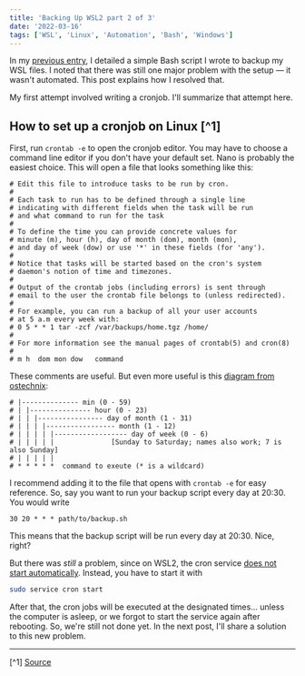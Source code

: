 ```yaml
---
title: 'Backing Up WSL2 part 2 of 3'
date: '2022-03-16'
tags: ['WSL', 'Linux', 'Automation', 'Bash', 'Windows']
---
```


In my [previous entry](https://todo-name-blog.vercel.app/posts/wsl-backup-1), I detailed a simple Bash script I wrote to backup my WSL files. I noted that there was still one major problem with the setup — it wasn't automated. This post explains how I resolved that.

My first attempt involved writing a cronjob. I'll summarize that attempt here.

## How to set up a cronjob on Linux [^1]

First, run `crontab -e` to open the cronjob editor. You may have to choose a command line editor if you don't have your default set. Nano is probably the easiest choice. This will open a file that looks something like this:

```plain
# Edit this file to introduce tasks to be run by cron.
#
# Each task to run has to be defined through a single line
# indicating with different fields when the task will be run
# and what command to run for the task
#
# To define the time you can provide concrete values for
# minute (m), hour (h), day of month (dom), month (mon),
# and day of week (dow) or use '*' in these fields (for 'any').
#
# Notice that tasks will be started based on the cron's system
# daemon's notion of time and timezones.
#
# Output of the crontab jobs (including errors) is sent through
# email to the user the crontab file belongs to (unless redirected).
#
# For example, you can run a backup of all your user accounts
# at 5 a.m every week with:
# 0 5 * * 1 tar -zcf /var/backups/home.tgz /home/
#
# For more information see the manual pages of crontab(5) and cron(8)
#
# m h  dom mon dow   command
```

These comments are useful. But even more useful is this [diagram from ostechnix](https://ostechnix.com/a-beginners-guide-to-cron-jobs/):

```plain
# |-------------- min (0 - 59)
# | |--------------- hour (0 - 23)
# | | |---------------- day of month (1 - 31)
# | | | |----------------- month (1 - 12)
# | | | | |------------------ day of week (0 - 6)
# | | | | |              [Sunday to Saturday; names also work; 7 is also Sunday]
# | | | | |
# * * * * *  command to exeute (* is a wildcard)
```

I recommend adding it to the file that opens with `crontab -e` for easy reference. So, say you want to run your backup script every day at 20:30. You would write

```plain
30 20 * * * path/to/backup.sh
```

This means that the backup script will be run every day at 20:30. Nice, right?

But there was _still_ a problem, since on WSL2, the cron service [does not start automatically](https://www.howtogeek.com/746532/how-to-launch-cron-automatically-in-wsl-on-windows-10-and-11/). Instead, you have to start it with

```bash
sudo service cron start
```

After that, the cron jobs will be executed at the designated times... unless the computer is asleep, or we forgot to start the service again after rebooting. So, we're still not done yet. In the next post, I'll share a solution to this new problem.

<hr />

[^1] [Source](https://www.howtogeek.com/101288/how-to-schedule-tasks-on-linux-an-introduction-to-crontab-files/)
